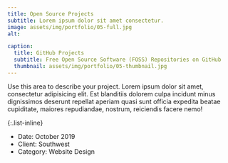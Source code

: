```yaml
---
title: Open Source Projects
subtitle: Lorem ipsum dolor sit amet consectetur.
image: assets/img/portfolio/05-full.jpg
alt: 

caption:
  title: GitHub Projects
  subtitle: Free Open Source Software (FOSS) Repositories on GitHub
  thumbnail: assets/img/portfolio/05-thumbnail.jpg
---
```

Use this area to describe your project. Lorem ipsum dolor sit amet, consectetur adipisicing elit. Est blanditiis dolorem culpa incidunt minus dignissimos deserunt repellat aperiam quasi sunt officia expedita beatae cupiditate, maiores repudiandae, nostrum, reiciendis facere nemo!

{:.list-inline}
- Date: October 2019
- Client: Southwest
- Category: Website Design

